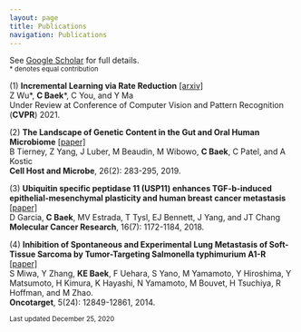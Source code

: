 ```yaml
---
layout: page
title: Publications
navigation: Publications
---
```

See [Google Scholar](https://scholar.google.com/citations?user=8jVzL_YAAAAJ&hl=en) for full details.<br/>
<sub> * denotes equal contribution </sub>

(1) **Incremental Learning via Rate Reduction** [\[arxiv\]](arxiv.org/abs/2011.14593) <br/> Z Wu\*, **C Baek**\*, C You, and Y Ma <br/> Under Review at Conference of Computer Vision and Pattern Recognition (**CVPR**) 2021.

(2) **The Landscape of Genetic Content in the Gut and Oral Human Microbiome** [\[paper\]](https://www.sciencedirect.com/science/article/pii/S193131281930352X) <br/> B Tierney, Z Yang, J Luber, M Beaudin, M Wibowo, **C Baek**, C Patel, and A Kostic <br/> **Cell Host and Microbe**, 26(2): 283-295, 2019.

(3) **Ubiquitin specific peptidase 11 (USP11) enhances TGF-b-induced epithelial-mesenchymal plasticity and human breast cancer metastasis** [\[paper\]](https://pubmed.ncbi.nlm.nih.gov/29724812/) <br/> D Garcia, **C Baek**, MV Estrada, T Tysl, EJ Bennett, J Yang, and JT Chang <br/> **Molecular Cancer Research**, 16(7): 1172-1184, 2018.

(4) **Inhibition of Spontaneous and Experimental Lung Metastasis of Soft-Tissue Sarcoma by Tumor-Targeting Salmonella typhimurium A1-R** [\[paper\]](https://pubmed.ncbi.nlm.nih.gov/25528763/) <br/> S Miwa, Y Zhang, **KE Baek**, F Uehara, S Yano, M Yamamoto, Y Hiroshima, Y Matsumoto, H Kimura, K Hayashi, N Yamamoto, M Bouvet, H Tsuchiya, R Hoffman, and M Zhao. <br/> **Oncotarget**, 5(24): 12849-12861, 2014.



<sub> Last updated December 25, 2020 </sub>
